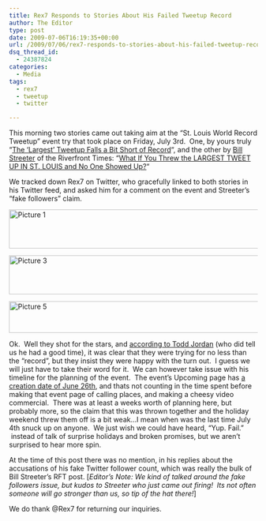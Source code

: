 ```yaml
---
title: Rex7 Responds to Stories About His Failed Tweetup Record
author: The Editor
type: post
date: 2009-07-06T16:19:35+00:00
url: /2009/07/06/rex7-responds-to-stories-about-his-failed-tweetup-record/
dsq_thread_id:
  - 24387824
categories:
  - Media
tags:
  - rex7
  - tweetup
  - twitter

---
```

This morning two stories came out taking aim at the &#8220;St. Louis World Record Tweetup&#8221; event try that took place on Friday, July 3rd.  One, by yours truly &#8220;[The &#8216;Largest&#8217; Tweetup Falls a Bit Short of Record][1]&#8220;, and the other by [Bill Streeter][2] of the Riverfront Times: &#8220;[What If You Threw the LARGEST TWEET UP IN ST. LOUIS and No One Showed Up?][3]&#8220;

We tracked down Rex7 on Twitter, who gracefully linked to both stories in his Twitter feed, and asked him for a comment on the event and Streeter&#8217;s &#8220;fake followers&#8221; claim.

[<img class="aligncenter size-full wp-image-762" title="Picture 1" src="http://punchingkitty.com/wp-content/uploads/2009/07/Picture-1.png" alt="Picture 1" width="525" height="79" srcset="http://media.punchingkitty.com/wordpress/2009/07/Picture-1.png 525w, http://media.punchingkitty.com/wordpress/2009/07/Picture-1-300x45.png 300w" sizes="(max-width: 525px) 100vw, 525px" />][4]

[<img class="aligncenter size-full wp-image-765" title="Picture 3" src="http://punchingkitty.com/wp-content/uploads/2009/07/Picture-3.png" alt="Picture 3" width="526" height="79" srcset="http://media.punchingkitty.com/wordpress/2009/07/Picture-3.png 526w, http://media.punchingkitty.com/wordpress/2009/07/Picture-3-300x45.png 300w" sizes="(max-width: 526px) 100vw, 526px" />][5]

[<img class="aligncenter size-full wp-image-766" title="Picture 5" src="http://punchingkitty.com/wp-content/uploads/2009/07/Picture-5.png" alt="Picture 5" width="522" height="64" srcset="http://media.punchingkitty.com/wordpress/2009/07/Picture-5.png 522w, http://media.punchingkitty.com/wordpress/2009/07/Picture-5-300x36.png 300w" sizes="(max-width: 522px) 100vw, 522px" />][6]

Ok.  Well they shot for the stars, and [according to Todd Jordan][1] (who did tell us he had a good time), it was clear that they were trying for no less than the &#8220;record&#8221;, but they insist they were happy with the turn out.  I guess we will just have to take their word for it.  We can however take issue with his timeline for the planning of the event.  The event&#8217;s Upcoming page has <a href="http://punchingkitty.com/wp-content/uploads/2009/07/Picture-2.png" target="_blank">a creation date of June 26th</a>, and thats not counting in the time spent before making that event page of calling places, and making a cheesy video commercial.  There was at least a weeks worth of planning here, but probably more, so the claim that this was thrown together and the holiday weekend threw them off is a bit weak&#8230;I mean when was the last time July 4th snuck up on anyone.  We just wish we could have heard, &#8220;Yup. Fail.&#8221;  instead of talk of surprise holidays and broken promises, but we aren&#8217;t surprised to hear more spin.

At the time of this post there was no mention, in his replies about the accusations of his fake Twitter follower count, which was really the bulk of Bill Streeter&#8217;s RFT post. [_Editor&#8217;s Note: We kind of talked around the fake followers issue, but kudos to Streeter who just came out firing!  Its not often someone will go stronger than us, so tip of the hat there!_]

We do thank @Rex7 for returning our inquiries.

 [1]: http://punchingkitty.com/2009/07/06/the-largest-tweetup-falls-a-bit-short-of-record/
 [2]: http://twitter.com/billstreeter
 [3]: http://blogs.riverfronttimes.com/dailyrft/2009/07/tweetup_goes_bust_fake_twitter_accounts_spam_rex7_prebynski.php
 [4]: http://punchingkitty.com/wp-content/uploads/2009/07/Picture-1.png
 [5]: http://punchingkitty.com/wp-content/uploads/2009/07/Picture-3.png
 [6]: http://punchingkitty.com/wp-content/uploads/2009/07/Picture-5.png